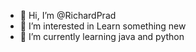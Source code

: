 - 👋 Hi, I’m @RichardPrad
- 👀 I’m interested in Learn something new
- 🌱 I’m currently learning java and python
